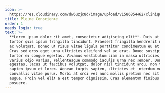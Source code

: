```yaml
---
icon: >-
  https://res.cloudinary.com/dw6uzjc8d/image/upload/v1586854462/clinique/ofuihea3qzoibi9oaecc.svg
title: Pleine Conscience
order: 1
needs_login: true
text: >-
  **Lorem ipsum dolor sit amet, consectetur adipiscing elit**. Duis at
  tortor quis ipsum fringilla tincidunt. Praesent fringilla hendrerit nunc
  ac volutpat. Donec ut risus vitae ligula porttitor condimentum eu et quam.
  Cras sed eros eget urna ultricies eleifend vel ac erat. Donec suscipit
  tortor eu congue egestas. Vivamus vestibulum diam in massa ultricies, et
  varius odio varius. Pellentesque commodo iaculis urna nec semper. Donec
  egestas, lacus ut faucibus volutpat, dolor nisl tincidunt arcu, non tempus
  sapien ipsum et lorem. Aenean turpis sapien, ultricies et interdum vel,
  convallis vitae purus. Morbi at orci vel nunc mollis pretium nec sit amet
  augue. Proin vel elit a est tempor dignissim. Cras elementum finibus
  posuere.
---
```

